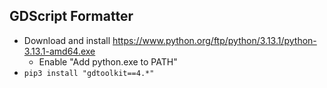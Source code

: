 ## GDScript Formatter
- Download and install https://www.python.org/ftp/python/3.13.1/python-3.13.1-amd64.exe
  - Enable "Add python.exe to PATH"
- `pip3 install "gdtoolkit==4.*"`
